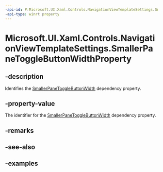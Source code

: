```yaml
---
-api-id: P:Microsoft.UI.Xaml.Controls.NavigationViewTemplateSettings.SmallerPaneToggleButtonWidthProperty
-api-type: winrt property
---
```


# Microsoft.UI.Xaml.Controls.NavigationViewTemplateSettings.SmallerPaneToggleButtonWidthProperty

<!--
public static Windows.UI.Xaml.DependencyProperty SmallerPaneToggleButtonWidthProperty { get; }
-->


## -description

Identifies the [SmallerPaneToggleButtonWidth](navigationviewtemplatesettings_smallerpanetogglebuttonwidth.md) dependency property.

## -property-value

The identifier for the [SmallerPaneToggleButtonWidth](navigationviewtemplatesettings_smallerpanetogglebuttonwidth.md) dependency property.

## -remarks

## -see-also

## -examples


